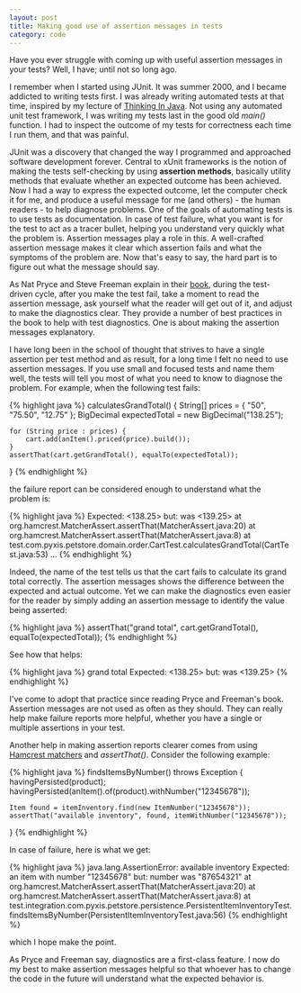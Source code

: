 ```yaml
---
layout: post
title: Making good use of assertion messages in tests
category: code
---
```


Have you ever struggle with coming up with useful assertion messages in your tests? Well, I have; until not so long ago.

I remember when I started using JUnit. It was summer 2000, and I became addicted to writing tests first. I was already writing automated tests at that time, inspired by my lecture of [Thinking In Java](http://www.mindview.net/Books/TIJ/). Not using any automated unit test framework, I was writing my tests last in the good old _main()_ function. I had to inspect the outcome of my tests for correctness each time I run them, and that was painful.

JUnit was a discovery that changed the way I programmed and approached software development forever. Central to xUnit frameworks is the notion of making the tests self-checking by using __assertion methods__, basically utility methods that evaluate whether an expected outcome has been achieved. Now I had a way to express the expected outcome, let the computer check it for me, and produce a useful message for me (and others) - the human readers - to help diagnose problems. One of the goals of automating tests is to use tests as documentation. In case of test failure, what you want is for the test to act as a tracer bullet, helping you understand very quickly what the problem is. Assertion messages play a role in this. A well-crafted assertion message makes it clear which assertion fails and what the symptoms of the problem are. Now that's easy to say, the hard part is to figure out what the message should say.

As Nat Pryce and Steve Freeman explain in their [book](http://www.amazon.com/Growing-Object-Oriented-Software-Guided-Tests/dp/0321503627 "Growing Object-Oriented Software, Guided by Tests"), during the test-driven cycle, after you make the test fail, take a moment to read the assertion message, ask yourself what the reader will get out of it, and adjust to make the diagnostics clear. They provide a number of best practices in the book to help with test diagnostics. One is about making the assertion messages explanatory.

I have long been in the school of thought that strives to have a single assertion per test method and as result, for a long time I felt no need to use assertion messages. If you use small and focused tests and name them well, the tests will tell you most of what you need to know to diagnose the problem. For example, when the following test fails:

{% highlight java %}
calculatesGrandTotal() {
    String[] prices = { "50", "75.50", "12.75" };
    BigDecimal expectedTotal = new BigDecimal("138.25");

    for (String price : prices) {
        cart.add(anItem().priced(price).build());
    }
    assertThat(cart.getGrandTotal(), equalTo(expectedTotal));
}
{% endhighlight %}

the failure report can be considered enough to understand what the problem is:

{% highlight java %}
Expected: <138.25>
     but: was <139.25>
	at org.hamcrest.MatcherAssert.assertThat(MatcherAssert.java:20)
	at org.hamcrest.MatcherAssert.assertThat(MatcherAssert.java:8)
	at test.com.pyxis.petstore.domain.order.CartTest.calculatesGrandTotal(CartTest.java:53)
	...
{% endhighlight %}

Indeed, the name of the test tells us that the cart fails to calculate its grand total correctly. The assertion messages shows the difference between the expected and actual outcome. Yet we can make the diagnostics even easier for the reader by simply adding an assertion message to identify the value being asserted:

{% highlight java %}
    assertThat("grand total", cart.getGrandTotal(), equalTo(expectedTotal));
{% endhighlight %}

See how that helps:

{% highlight java %}
grand total 
Expected: <138.25>
     but: was <139.25>
{% endhighlight %}

I've come to adopt that practice since reading Pryce and Freeman's book. Assertion messages are not used as often as they should. They can really help make failure reports more helpful, whether you have a single or multiple assertions in your test.

Another help in making assertion reports clearer comes from using [Hamcrest matchers](http://code.google.com/p/hamcrest/wiki/Tutorial) and _assertThat()_. Consider the following example:

{% highlight java %}
findsItemsByNumber() throws Exception {
    havingPersisted(product);
    havingPersisted(anItem().of(product).withNumber("12345678"));

    Item found = itemInventory.find(new ItemNumber("12345678"));
    assertThat("available inventory", found, itemWithNumber("12345678"));
}
{% endhighlight %}

In case of failure, here is what we get:

{% highlight java %}
java.lang.AssertionError: available inventory
Expected: an item with number "12345678"
     but: number was "87654321"
	at org.hamcrest.MatcherAssert.assertThat(MatcherAssert.java:20)
	at org.hamcrest.MatcherAssert.assertThat(MatcherAssert.java:8)
	at test.integration.com.pyxis.petstore.persistence.PersistentItemInventoryTest.findsItemsByNumber(PersistentItemInventoryTest.java:56)
{% endhighlight %}

which I hope make the point.
	
As Pryce and Freeman say, diagnostics are a first-class feature. I now do my best to make assertion messages helpful so that whoever has to change the code in the future will understand what the expected behavior is.




